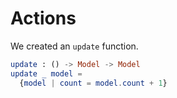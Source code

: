 # Actions

We created an `update` function.

```elm
update : () -> Model -> Model
update _ model =
  {model | count = model.count + 1}
```